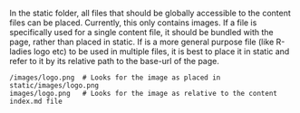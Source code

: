 In the static folder, all files that should be globally accessible to the content files can be placed.
Currently, this only contains images. 
If a file is specifically used for a single content file, it should be bundled with the page, rather than placed in static. 
If is a more general purpose file (like R-ladies logo etc) to be used in multiple files, it is best to place it in static and refer to it by its relative path to the base-url of the page.

```
/images/logo.png  # Looks for the image as placed in static/images/logo.png
images/logo.png   # Looks for the image as relative to the content index.md file
```
